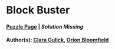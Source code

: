 # Block Buster

#### [Puzzle Page](1.3-p.pdf) | *Solution Missing*
#### Author(s): [Clara Gulick](../../../../search.html?q=Clara+Gulick), [Orion Bloomfield](../../../../search.html?q=Orion+Bloomfield)

